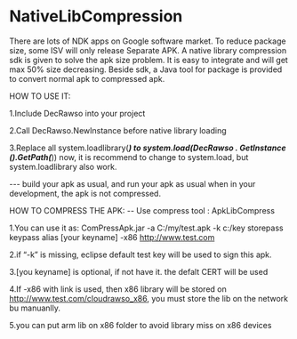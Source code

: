 ﻿NativeLibCompression
====================

There are lots of NDK apps on Google software market. To reduce package size, some ISV will only release Separate APK. A native library compression sdk is given to solve the apk size problem. It is easy to integrate and will get max 50% size decreasing. Beside sdk, a Java tool for package is provided to convert normal apk to compressed apk.

HOW TO USE IT:

1.Include DecRawso into your project

2.Call DecRawso.NewInstance before native library loading

3.Replace all system.loadlibrary(***) to system.load(DecRawso . GetInstance ().GetPath(***))
	now, it is recommend to change to system.load, but system.loadlibrary also work.

--- build your apk as usual, and run your apk as usual when in your development, the apk is not compressed.


HOW TO COMPRESS THE APK: -- Use compress tool : ApkLibCompress	

1.You can use it as:  ComPressApk.jar -a C:/my/test.apk -k c:/key storepass keypass alias [your keyname] -x86 http://www.test.com

2.if “-k” is missing, eclipse default test key will be used to sign this apk. 

3.[you keyname] is optional, if not have it. the defalt CERT will be used

4.If -x86 with link is used, then x86 library will be stored on http://www.test.com/cloudrawso_x86,   you must store the lib on the network bu manuanlly.

5.you can put arm lib on x86 folder to avoid library miss on x86 devices



